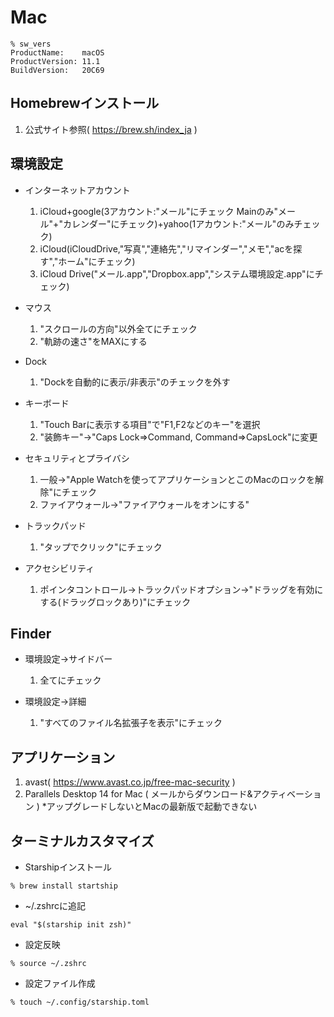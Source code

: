 # Mac
```
% sw_vers
ProductName:	macOS
ProductVersion:	11.1
BuildVersion:	20C69
```

## Homebrewインストール
1. 公式サイト参照( https://brew.sh/index_ja )

## 環境設定

- インターネットアカウント
  1. iCloud+google(3アカウント:"メール"にチェック Mainのみ"メール"+"カレンダー"にチェック)+yahoo(1アカウント:"メール"のみチェック)
  2. iCloud(iCloudDrive,"写真","連絡先","リマインダー","メモ","acを探す","ホーム"にチェック)
  3. iCloud Drive("メール.app","Dropbox.app","システム環境設定.app"にチェック)

- マウス
  1. "スクロールの方向"以外全てにチェック
  2. "軌跡の速さ"をMAXにする

- Dock
  1. "Dockを自動的に表示/非表示"のチェックを外す

- キーボード
  1. "Touch Barに表示する項目"で"F1,F2などのキー"を選択
  2. "装飾キー"→"Caps Lock=>Command, Command=>CapsLock"に変更

- セキュリティとプライバシ
  1. 一般→"Apple Watchを使ってアプリケーションとこのMacのロックを解除"にチェック
  2. ファイアウォール→"ファイアウォールをオンにする"

- トラックパッド
  1. "タップでクリック"にチェック

- アクセシビリティ
  1. ポインタコントロール→トラックパッドオプション→"ドラッグを有効にする(ドラッグロックあり)"にチェック


## Finder

- 環境設定→サイドバー
  1. 全てにチェック

- 環境設定→詳細
  1. "すべてのファイル名拡張子を表示"にチェック


## アプリケーション
1. avast( https://www.avast.co.jp/free-mac-security )
2. Parallels Desktop 14 for Mac ( メールからダウンロード&アクティベーション ) *アップグレードしないとMacの最新版で起動できない


## ターミナルカスタマイズ

- Starshipインストール
```
% brew install startship
```

- ~/.zshrcに追記
```
eval "$(starship init zsh)"
```

- 設定反映
```
% source ~/.zshrc
```

- 設定ファイル作成
```
% touch ~/.config/starship.toml
```
